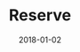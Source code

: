 ---
layout: site
title: "Reserve"
date: 2018-01-02
categories: [community]
version: 1.6.0
major: 1
minor: 6
patch: 0
slug: reserve
link: https://reserve.com/
permalink: /sites/:slug
---